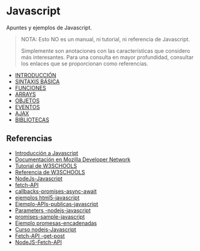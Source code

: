 # Javascript
Apuntes y ejemplos de Javascript.

> NOTA: Esto NO es un manual, ni tutorial, ni referencia de Javascript.
>
> Simplemente son anotaciones con las características que considero más interesantes.
> Para una consulta en mayor profundidad, consultar los enlaces que se proporcionan como referencias. 

- [INTRODUCCIÓN](01.INTRODUCCION.md)
- [SINTAXIS BÁSICA](02.SINTAXIS.md)
- [FUNCIONES](03.FUNCIONES.md)
- [ARRAYS](04.ARRAYS.md)
- [OBJETOS](05.OBJETOS.md)
- [EVENTOS](06.EVENTOS.md)
- [AJAX](07.AJAX.md)
- [BIBLIOTECAS](08.BIBLIOTECAS.md)

## Referencias

- [Introducción a Javascript](http://librosweb.es/libro/javascript/)
- [Documentación en Mozilla Developer Network](https://developer.mozilla.org/en-US/docs/Web/JavaScript)
- [Tutorial de W3SCHOOLS](https://www.w3schools.com/js)
- [Referencia de W3SCHOOLS](https://www.w3schools.com/jsref)
- [NodeJs-Javascript](https://github.com/josepereza/nodejs---tutorial)
- [fetch-API](https://github.com/josepereza/fetch-API)
- [callbacks-promises-async-await](https://github.com/josepereza/callbacks-promises-async-await)
- [ejemplos html5-javascript](https://github.com/josepereza/html5)
- [Ejemplo-APIs-publicas-javascript](https://github.com/josepereza/APIs-publicas-javascript)
- [Parameters -nodejs-javascript](https://github.com/josepereza/nodejs-parameters)
- [promises-sample-javascript](https://github.com/josepereza/promises-sample-javascript)
- [Ejemplo promesas-encadenadas](https://github.com/josepereza/video_fondo_con_ventana)
- [Curso nodejs-Javascript](https://github.com/josepereza/nodejs-javascript-curso-2019)
- [Fetch-API -get-post](https://github.com/josepereza/fetchAPI)
- [NodeJS-Fetch-API](https://github.com/josepereza/nodejs-fetch-API)
